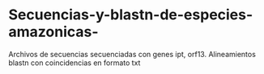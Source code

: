 # Secuencias-y-blastn-de-especies-amazonicas-
Archivos de secuencias secuenciadas con genes ipt, orf13. Alineamientos blastn con coincidencias en formato txt
